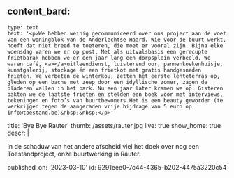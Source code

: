 content_bard:
  -
    type: text
    text: '<p>We hebben weinig gecommuniceerd over ons project aan de voet van een woningblok van de Anderlechtse Haard. Wie voor de buurt werkt, hoeft dat niet breed te toeteren, die moet er vooral zijn. Bijna elke woensdag waren we er op post. Met als uitvalsbasis een gerecupte frietbarak hebben we er een jaar lang een dorpsplein verbeeld. We waren café, <a></a>uitleendienst, luisterend oor, pannenkoekenhuisje, kunstgalerij, stockage én een frietkot met gratis handgesneden frieten. We verbeten de winterkou, zetten het eerste lenteterras op, gleden op een bache met zeep door een idyllische zomer, zagen de bladeren vallen in het park. Nu een jaar later kramen we op. Gisteren bakten we de laatste frieten en stelden een boek voor met interviews, tekeningen en foto’s van buurtbewoners.Het is een beauty geworden (te verkrijgen tegen de aangeraden vrije bijdrage van 5 euro op info@toestand.be)&nbsp;&nbsp;</p>'
title: 'Bye Bye Rauter'
thumb: /assets/rauter.jpg
live: true
show_home: true
descr: |
  <p>In de schaduw van het andere afscheid viel het doek over nog een Toestandproject, onze buurtwerking in Rauter.
  </p>
published_on: '2023-03-10'
id: 9291eee0-7c44-4365-b202-4475a3220c54
